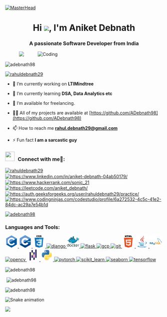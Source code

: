 [![MasterHead](https://user-images.githubusercontent.com/40365046/87854566-17dad380-c913-11ea-893c-5a5782dbc12b.gif)](https://ADebnath98.io)
<h1 align="center">Hi  <img src="https://media.giphy.com/media/hvRJCLFzcasrR4ia7z/giphy.gif" width="35">, I'm Aniket Debnath</h1>
<h3 align="center">A passionate Software Developer from India</h3>
<img align="right" alt="Coding" width="400" src="https://raw.githubusercontent.com/Adam-pw/Adam-pw/main/animation_500_kxa883sd.gif">

<p align="center">
	<a href="https://github.com/ADebnath98">
		<img src="https://readme-typing-svg.herokuapp.com?lines=Software+Engineer;Data+Structures+and+Algorithms;Freelancer;DS%20|%20AI%20|%20ML%20Enthusiastic;Always%20learning%20new%20things&center=true&width=380&height=45">
	</a>
</p>

<p align="left"> <img src="https://komarev.com/ghpvc/?username=adebnath98&label=Profile%20views&color=0e75b6&style=flat" alt="adebnath98" /> </p>

<p align="left"> <a href="https://twitter.com/rahuldebnath29" target="blank"><img src="https://img.shields.io/twitter/follow/rahuldebnath29?logo=twitter&style=for-the-badge" alt="rahuldebnath29" /></a> </p>

- 🔭 I’m currently working on **LTIMindtree**

- 🌱 I’m currently learning **DSA, Data Analytics etc**

- 🤝 I’m available for freelancing.

- 👨‍💻 All of my projects are available at [https://github.com/ADebnath98](https://github.com/ADebnath98)

- 📫 How to reach me **rahul.debnath29@gmail.com**

- ⚡ Fun fact **I am a sarcastic guy**


<h3 align="left"><img src="https://media.giphy.com/media/iY8CRBdQXODJSCERIr/giphy.gif" width="30" height="30" style="margin-right: 10px;">Connect with me🤝:</h3>
<p align="left">
<a href="https://twitter.com/rahuldebnath29" target="blank"><img align="center" src="https://raw.githubusercontent.com/rahuldkjain/github-profile-readme-generator/master/src/images/icons/Social/twitter.svg" alt="rahuldebnath29" height="30" width="40" /></a>
<a href="https://linkedin.com/in/https://www.linkedin.com/in/aniket-debnath-04ab50179/" target="blank"><img align="center" src="https://raw.githubusercontent.com/rahuldkjain/github-profile-readme-generator/master/src/images/icons/Social/linked-in-alt.svg" alt="https://www.linkedin.com/in/aniket-debnath-04ab50179/" height="30" width="40" /></a>
<a href="https://www.hackerrank.com/https://www.hackerrank.com/sonic_21" target="blank"><img align="center" src="https://raw.githubusercontent.com/rahuldkjain/github-profile-readme-generator/master/src/images/icons/Social/hackerrank.svg" alt="https://www.hackerrank.com/sonic_21" height="30" width="40" /></a>
<a href="https://www.leetcode.com/https://leetcode.com/aniket_debnath/" target="blank"><img align="center" src="https://raw.githubusercontent.com/rahuldkjain/github-profile-readme-generator/master/src/images/icons/Social/leet-code.svg" alt="https://leetcode.com/aniket_debnath/" height="30" width="40" /></a>
<a href="https://auth.geeksforgeeks.org/user/https://auth.geeksforgeeks.org/user/rahuldebnath29/practice/" target="blank"><img align="center" src="https://raw.githubusercontent.com/rahuldkjain/github-profile-readme-generator/master/src/images/icons/Social/geeks-for-geeks.svg" alt="https://auth.geeksforgeeks.org/user/rahuldebnath29/practice/" height="30" width="40" /></a>
<a href="https://www.codingninjas.com/codestudio/profile/6a272532-4c5c-41e2-84dc-ac29a7e54b1d" target="blank"><img align="center" src="https://s3-ap-southeast-1.amazonaws.com/codestudio.codingninjas.com/codestudio/assets/icons/codestudio-logo.svg" alt="https://www.codingninjas.com/codestudio/profile/6a272532-4c5c-41e2-84dc-ac29a7e54b1d" height="30" width="40" /></a>
</p>

<p align="left"> <a href="https://github.com/ryo-ma/github-profile-trophy"><img src="https://github-profile-trophy.vercel.app/?username=adebnath98" alt="adebnath98" /></a> </p>

<h3 align="left">Languages and Tools:</h3>
<p align="left"> <a href="https://www.cprogramming.com/" target="_blank" rel="noreferrer"> <img src="https://raw.githubusercontent.com/devicons/devicon/master/icons/c/c-original.svg" alt="c" width="40" height="40"/> </a> <a href="https://www.w3schools.com/cpp/" target="_blank" rel="noreferrer"> <img src="https://raw.githubusercontent.com/devicons/devicon/master/icons/cplusplus/cplusplus-original.svg" alt="cplusplus" width="40" height="40"/> </a> <a href="https://www.w3schools.com/css/" target="_blank" rel="noreferrer"> <img src="https://raw.githubusercontent.com/devicons/devicon/master/icons/css3/css3-original-wordmark.svg" alt="css3" width="40" height="40"/> </a> <a href="https://www.djangoproject.com/" target="_blank" rel="noreferrer"> <img src="https://cdn.worldvectorlogo.com/logos/django.svg" alt="django" width="40" height="40"/> </a> <a href="https://www.docker.com/" target="_blank" rel="noreferrer"> <img src="https://raw.githubusercontent.com/devicons/devicon/master/icons/docker/docker-original-wordmark.svg" alt="docker" width="40" height="40"/> </a> <a href="https://flask.palletsprojects.com/" target="_blank" rel="noreferrer"> <img src="https://www.vectorlogo.zone/logos/pocoo_flask/pocoo_flask-icon.svg" alt="flask" width="40" height="40"/> </a> <a href="https://cloud.google.com" target="_blank" rel="noreferrer"> <img src="https://www.vectorlogo.zone/logos/google_cloud/google_cloud-icon.svg" alt="gcp" width="40" height="40"/> </a> <a href="https://git-scm.com/" target="_blank" rel="noreferrer"> <img src="https://www.vectorlogo.zone/logos/git-scm/git-scm-icon.svg" alt="git" width="40" height="40"/> </a> <a href="https://www.w3.org/html/" target="_blank" rel="noreferrer"> <img src="https://raw.githubusercontent.com/devicons/devicon/master/icons/html5/html5-original-wordmark.svg" alt="html5" width="40" height="40"/> </a> <a href="https://www.java.com" target="_blank" rel="noreferrer"> <img src="https://raw.githubusercontent.com/devicons/devicon/master/icons/java/java-original.svg" alt="java" width="40" height="40"/> </a> <a href="https://www.mysql.com/" target="_blank" rel="noreferrer"> <img src="https://raw.githubusercontent.com/devicons/devicon/master/icons/mysql/mysql-original-wordmark.svg" alt="mysql" width="40" height="40"/> </a> <a href="https://opencv.org/" target="_blank" rel="noreferrer"> <img src="https://www.vectorlogo.zone/logos/opencv/opencv-icon.svg" alt="opencv" width="40" height="40"/> </a> <a href="https://pandas.pydata.org/" target="_blank" rel="noreferrer"> <img src="https://raw.githubusercontent.com/devicons/devicon/2ae2a900d2f041da66e950e4d48052658d850630/icons/pandas/pandas-original.svg" alt="pandas" width="40" height="40"/> </a> <a href="https://www.python.org" target="_blank" rel="noreferrer"> <img src="https://raw.githubusercontent.com/devicons/devicon/master/icons/python/python-original.svg" alt="python" width="40" height="40"/> </a> <a href="https://pytorch.org/" target="_blank" rel="noreferrer"> <img src="https://www.vectorlogo.zone/logos/pytorch/pytorch-icon.svg" alt="pytorch" width="40" height="40"/> </a> <a href="https://scikit-learn.org/" target="_blank" rel="noreferrer"> <img src="https://upload.wikimedia.org/wikipedia/commons/0/05/Scikit_learn_logo_small.svg" alt="scikit_learn" width="40" height="40"/> </a> <a href="https://seaborn.pydata.org/" target="_blank" rel="noreferrer"> <img src="https://seaborn.pydata.org/_images/logo-mark-lightbg.svg" alt="seaborn" width="40" height="40"/> </a> <a href="https://www.tensorflow.org" target="_blank" rel="noreferrer"> <img src="https://www.vectorlogo.zone/logos/tensorflow/tensorflow-icon.svg" alt="tensorflow" width="40" height="40"/> </a> </p>

<p><img align="center" src="https://github-readme-stats.vercel.app/api/top-langs?username=adebnath98&show_icons=true&locale=en&layout=compact" alt="adebnath98" /></p>

<p>&nbsp;<img align="center" src="https://github-readme-stats.vercel.app/api?username=adebnath98&show_icons=true&locale=en" alt="adebnath98" /></p>

<p><img align="center" src="https://github-readme-streak-stats.herokuapp.com/?user=adebnath98&" alt="adebnath98" /></p>

![Snake animation](https://github.com/thepiyushmalhotra/thepiyushmalhotra/blob/output/github-contribution-grid-snake.svg)
  
<p align="left">
  <img src="https://capsule-render.vercel.app/api?type=waving&color=gradient&height=100&section=footer"/>
</p>

